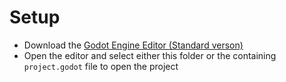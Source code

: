 # Setup
- Download the [Godot Engine Editor (Standard verson)](https://godotengine.org/download)
- Open the editor and select either this folder or the containing `project.godot` file to open the project


